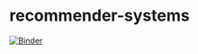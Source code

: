 # recommender-systems
[![Binder](https://mybinder.org/badge_logo.svg)](https://mybinder.org/v2/gh/lucasbxyz/recommernder-systems/HEAD)
